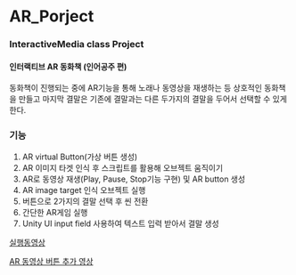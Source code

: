 # AR_Porject
### InteractiveMedia class Project
#### 인터랙티브 AR 동화책 (인어공주 편) 
동화책이 진행되는 중에 AR기능을 통해 노래나 동영상을 재생하는 등 상호적인 동화책을 만들고 마지막 결말은 기존에 결말과는 다른 두가지의 결말을 두어서 선택할 수 있게 한다. 


### 기능 
1. AR virtual Button(가상 버튼 생성) 
2. AR 이미지 타겟 인식 후 스크립트를 활용해 오브젝트 움직이기
3. AR로 동영상 재생(Play, Pause, Stop기능 구현) 및 AR button 생성 
4. AR image target 인식 오브젝트 실행
5. 버튼으로 2가지의 결말 선택 후 씬 전환
6. 간단한 AR게임 실행
7. Unity UI input field 사용하여 텍스트 입력 받아서 결말 생성 


[실행동영상](https://www.youtube.com/watch?v=S6Ke4MeBLIo&list=PLoDrfaiUY8oMp_hRmxvInJgRoRJXloFBU)

[AR 동영상 버튼 추가 영상](https://www.youtube.com/watch?v=mRlMbffnF6A&list=PLoDrfaiUY8oMp_hRmxvInJgRoRJXloFBU&index=2)
